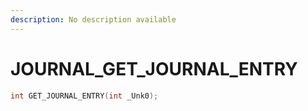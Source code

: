 ```yaml
---
description: No description available 
---
```


# JOURNAL\_GET_JOURNAL_ENTRY

```cpp
int GET_JOURNAL_ENTRY(int _Unk0);
```
